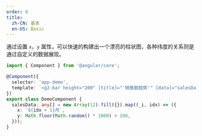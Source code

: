 ```yaml
---
order: 0
title:
  zh-CN: 基本
  en-US: Basic
---
```


通过设置 `x`，`y` 属性，可以快速的构建出一个漂亮的柱状图，各种纬度的关系则是通过自定义的数据展现。

```ts
import { Component } from '@angular/core';

@Component({
  selector: 'app-demo',
  template: `<g2-bar height="200" [title]="'销售额趋势'" [data]="salesData"></g2-bar>`,
})
export class DemoComponent {
  salesData: any[] = new Array(12).fill({}).map((_i, idx) => ({
    x: `${idx + 1}月`,
    y: Math.floor(Math.random() * 1000) + 200,
  }));
}
```
